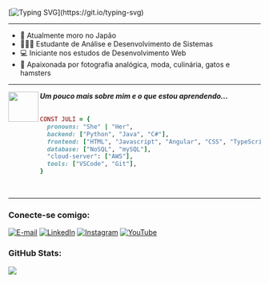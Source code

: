 [![Typing SVG](https://readme-typing-svg.demolab.com?font=Fira+Code&pause=1000&color=A79BF7&background=5F54FF00&random=false&width=435&lines=Ol%C3%A1%2C+meu+nome+%C3%A9+Juliane!)](https://git.io/typing-svg)
<hr>

- 🗻 Atualmente moro no Japão
- 👩🏻‍🎓 Estudante de Análise e Desenvolvimento de Sistemas
- 💻 Iniciante nos estudos de Desenvolvimento Web
- 🎀 Apaixonada por fotografia analógica, moda, culinária, gatos e hamsters
<hr>
 <img align="left"  src="https://media.giphy.com/media/VgCDAzcKvsR6OM0uWg/giphy.gif" width="60">
 <div align="left"><em><b> Um pouco mais sobre mim e o que estou aprendendo... </b> </em></div>
 <br>

```ruby
CONST JULI = {
  pronouns: "She" | "Her",
  backend: ["Python", "Java", "C#"],
  frontend: ["HTML", "Javascript", "Angular", "CSS", "TypeScript"],
  database: ["NoSQL", "mySQL"],
  "cloud-server": ["AWS"],
  tools: ["VSCode", "Git"],
}
```
<br>
<hr>
<h3 align="left">Conecte-se comigo:</h3>

[![E-mail](https://img.shields.io/badge/-Email-000?style=for-the-badge&logo=microsoft-outlook&logoColor=FF00F6&color:FFF)](mailto:watanabejuliane1@gmail.com)
[![LinkedIn](https://img.shields.io/badge/-LinkedIn-000?style=for-the-badge&logo=linkedin&logoColor=FF00F6&color:FFF)](https://www.linkedin.com/in/juliane-watanabe-b-mendes-37833a263/)
[![Instagram](https://img.shields.io/badge/-Instagram-000?style=for-the-badge&logo=instagram&logoColor=FF00F6&color:FFF)](https://www.instagram.com/lilas.tv/)
[![YouTube](https://img.shields.io/badge/-YouTube-000?style=for-the-badge&logo=youtube&logoColor=FF00F6&color:FFF)](https://youtube.com/@Lilas_TV?si=TDMeeYZ7cqUX9Bs-)

<h3 align="left">GitHub Stats:</h3>
<picture>
  <source
    srcset="https://github-readme-stats.vercel.app/api?username=watanabejuliane&show_icons=true&theme=tokyonight"
    media="(prefers-color-scheme: dark)"
  />
  <source
    srcset="https://github-readme-stats.vercel.app/api?username=watanabejuliane&show_icons=true"
    media="(prefers-color-scheme: light), (prefers-color-scheme: light)"
  />
  <img src="https://github-readme-stats.vercel.app/api?username=watanabejuliane&show_icons=true" />
</picture>
<br>

